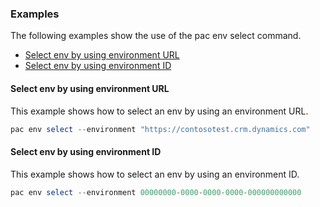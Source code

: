 ### Examples

The following examples show the use of the pac env select command.

- [Select env by using environment URL](#select-env-by-using-environment-url)
- [Select env by using environment ID](#select-env-by-using-environment-id)

#### Select env by using environment URL

This example shows how to select an env by using an environment URL.

```powershell
pac env select --environment "https://contosotest.crm.dynamics.com"
```

#### Select env by using environment ID

This example shows how to select an env by using an environment ID.

```powershell
pac env select --environment 00000000-0000-0000-0000-000000000000
```
